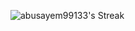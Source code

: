 ![abusayem99133's Streak](https://github-readme-streak-stats.herokuapp.com/?user=abusayem99133&theme=vue-dark&hide_border=true)
